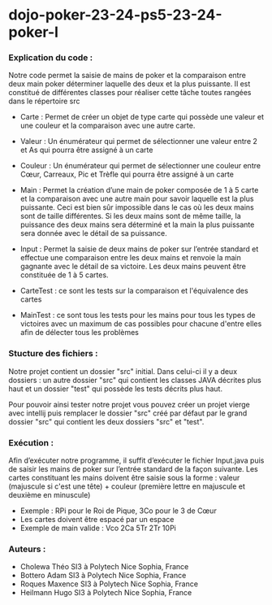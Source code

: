 # dojo-poker-23-24-ps5-23-24-poker-l

### Explication du code :
Notre code permet la saisie de mains de poker et la comparaison entre deux main poker déterminer laquelle des deux et la plus puissante. Il est constitué de différentes classes pour réaliser cette tâche toutes rangées dans le répertoire src
* Carte : Permet de créer un objet de type carte qui possède une valeur et une couleur et la comparaison avec une autre carte.
* Valeur : Un énumérateur qui permet de sélectionner une valeur entre 2 et As qui pourra être assigné à un carte
* Couleur : Un énumérateur qui permet de sélectionner une couleur entre Cœur, Carreaux, Pic et Trèfle qui pourra être assigné à un carte
* Main : Permet la création d’une main de poker composée de 1 à 5 carte et la comparaison avec une autre main pour savoir laquelle est la plus puissante. Ceci est bien sûr impossible dans le cas où les deux mains sont de taille différentes. Si les deux mains sont de même taille, la puissance des deux mains sera déterminé et la main la plus puissante sera donnée avec le détail de sa puissance.
* Input : Permet la saisie de deux mains de poker sur l’entrée standard et effectue une comparaison entre les deux mains et renvoie la main gagnante avec le détail de sa victoire. Les deux mains peuvent être constituée de 1 à 5 cartes.


* CarteTest : ce sont les tests sur la comparaison et l'équivalence des cartes
* MainTest : ce sont tous les tests pour les mains pour tous les types de victoires avec un maximum de cas possibles pour chacune d'entre elles afin de délecter tous les problèmes
### Stucture des fichiers :
Notre projet contient un dossier "src" initial. Dans celui-ci il y a deux dossiers : un autre dossier "src" qui contient les classes JAVA décrites plus haut et un dossier "test" qui possède les tests décrits plus haut.

Pour pouvoir ainsi tester notre projet vous pouvez créer un projet vierge avec intellij puis remplacer le dossier "src" créé par défaut par le grand dossier "src" qui contient les deux dossiers "src" et "test".

### Exécution :
Afin d’exécuter notre programme, il suffit d’exécuter le fichier Input.java puis de saisir les mains de poker sur l’entrée standard de la façon suivante.
Les cartes constituant les mains doivent être saisie sous la forme : valeur (majuscule si c'est une tête) + couleur (première lettre en majuscule et deuxième en minuscule)
* Exemple : RPi pour le Roi de Pique, 3Co pour le 3 de Cœur
* Les cartes doivent être espacé par un espace
* Exemple de main valide : Vco 2Ca 5Tr 2Tr 10Pi

### Auteurs :
* Cholewa Théo SI3 à Polytech Nice Sophia, France
* Bottero Adam SI3 à Polytech Nice Sophia, France
* Roques Maxence SI3 à Polytech Nice Sophia, France
* Heilmann Hugo SI3 à Polytech Nice Sophia, France
